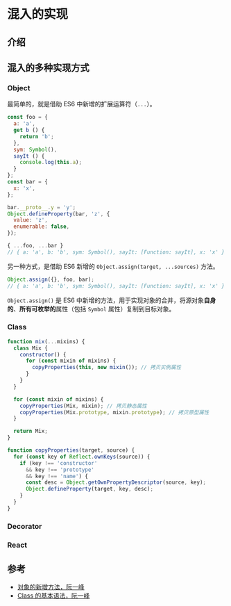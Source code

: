 # 混入的实现

## 介绍

## 混入的多种实现方式

### Object

最简单的，就是借助 ES6 中新增的扩展运算符（`...`）。

```javascript
const foo = {
  a: 'a',
  get b () {
    return 'b';
  },
  sym: Symbol(),
  sayIt () {
    console.log(this.a);
  }
};
const bar = {
  x: 'x',
};

bar.__proto__.y = 'y';
Object.defineProperty(bar, 'z', {
  value: 'z',
  enumerable: false,
});

{ ...foo, ...bar }
// { a: 'a', b: 'b', sym: Symbol(), sayIt: [Function: sayIt], x: 'x' }
```

另一种方式，是借助 ES6 新增的 `Object.assign(target, ...sources)` 方法。

```javascript
Object.assign({}, foo, bar);
// { a: 'a', b: 'b', sym: Symbol(), sayIt: [Function: sayIt], x: 'x' }
```

`Object.assign()` 是 ES6 中新增的方法，用于实现对象的合并，将源对象**自身的**、**所有可枚举的**属性（包括 `Symbol` 属性）复制到目标对象。

### Class

```javascript
function mix(...mixins) {
  class Mix {
    constructor() {
      for (const mixin of mixins) {
        copyProperties(this, new mixin()); // 拷贝实例属性
      }
    }
  }

  for (const mixin of mixins) {
    copyProperties(Mix, mixin); // 拷贝静态属性
    copyProperties(Mix.prototype, mixin.prototype); // 拷贝原型属性
  }

  return Mix;
}

function copyProperties(target, source) {
  for (const key of Reflect.ownKeys(source)) {
    if (key !== 'constructor'
      && key !== 'prototype'
      && key !== 'name') {
      const desc = Object.getOwnPropertyDescriptor(source, key);
      Object.defineProperty(target, key, desc);
    }
  }
}
```

### Decorator

### React

## 参考

- [对象的新增方法，阮一峰](https://es6.ruanyifeng.com/#docs/object-methods)
- [Class 的基本语法，阮一峰](https://es6.ruanyifeng.com/#docs/class)
